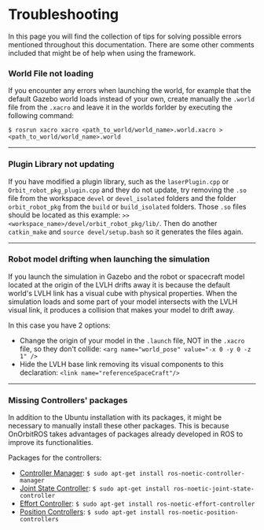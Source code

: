 # Troubleshooting

In this page you will find the collection of tips for solving possible errors mentioned throughout this documentation. There are some other comments included that might be of help when using the framework.

### World File not loading
If you encounter any errors when launching the world, for example that the default Gazebo world loads instead of your own, create manually the `.world` file from the `.xacro` and leave it in the worlds forlder by executing the following command: 

    $ rosrun xacro xacro <path_to_world/world_name>.world.xacro > <path_to_world/world_name>.world
---

### Plugin Library not updating
If you have modified a plugin library, such as the `laserPlugin.cpp` or `Orbit_robot_pkg_plugin.cpp` and they do not update, try removing the `.so` file from the workspace `devel` or `devel_isolated` folders and the folder `orbit_robot_pkg` from the `build` or `build_isolated` folders. Those `.so` files should be located as this example: `>> <workspace_name>/devel/orbit_robot_pkg/lib/`. Then do another `catkin_make` and `source devel/setup.bash` so it generates the files again. 

---

### Robot model drifting when launching the simulation
If you launch the simulation in Gazebo and the robot or spacecraft model located at the origin of the LVLH drifts away it is because the default world's LVLH link has a visual cube with physical properties. When the simulation loads and some part of your model intersects with the LVLH visual link, it produces a collision that makes your model to drift away. 

In this case you have 2 options: 

- Change the origin of your model in the `.launch` file, NOT in the `.xacro` file, so they don't collide: `<arg name="world_pose" value="-x 0 -y 0 -z 1" />`
- Hide the LVLH base link removing its visual components to this declaration: `<link name="referenceSpaceCraft"/>`

---

### Missing Controllers' packages
In addition to the Ubuntu installation with its packages, it might be necessary to manually install these other packages. This is because OnOrbitROS takes advantages of packages already developed in ROS to improve its functionalities.

Packages for the controllers:

- [Controller Manager](https://wiki.ros.org/controller_manager): `$ sudo apt-get install ros-noetic-controller-manager`
- [Joint State Controller](https://wiki.ros.org/joint_state_controller):    `$ sudo apt-get install ros-noetic-joint-state-controller`
- [Effort Controller](https://wiki.ros.org/effort_controllers): `$ sudo apt-get install ros-noetic-effort-controller`
- [Position Controllers](https://wiki.ros.org/position_controllers):    `$ sudo apt-get install ros-noetic-position-controllers`  
